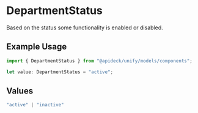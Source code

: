 # DepartmentStatus

Based on the status some functionality is enabled or disabled.

## Example Usage

```typescript
import { DepartmentStatus } from "@apideck/unify/models/components";

let value: DepartmentStatus = "active";
```

## Values

```typescript
"active" | "inactive"
```